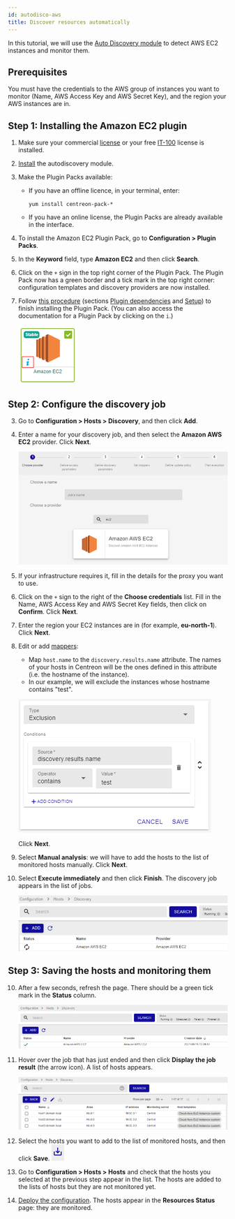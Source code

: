 ```yaml
---
id: autodisco-aws
title: Discover resources automatically
---
```


In this tutorial, we will use the [Auto Discovery module](../monitoring/discovery/hosts-discovery.html) to detect AWS EC2 instances and monitor them.

## Prerequisites

You must have the credentials to the AWS group of instances you want to monitor (Name, AWS Access Key and AWS Secret Key), and the region your AWS instances are in.

## Step 1: Installing the Amazon EC2 plugin

1. Make sure your commercial [license](../administration/licenses.html) or your free [IT-100](IT100.html) license is installed.

2. [Install](../monitoring/discovery/installation.html) the autodiscovery module.

3. Make the Plugin Packs available:

    - If you have an offline licence, in your terminal, enter:
     
        ```shell
        yum install centreon-pack-*
        ```

    - If you have an online license, the Plugin Packs are already available in the interface.

4. To install the Amazon EC2 Plugin Pack, go to **Configuration > Plugin Packs**.

5. In the **Keyword** field, type **Amazon EC2** and then click **Search**.

6. Click on the `+` sign in the top right corner of the Plugin Pack. The Plugin Pack now has a green border and a tick mark in the top right corner: configuration templates and discovery providers are now installed.

7. Follow [this procedure](../integrations/plugin-packs/procedures/cloud-aws-ec2.html) (sections [Plugin dependencies](../integrations/plugin-packs/procedures/cloud-aws-ec2.html#plugin-dependencies) and [Setup](../integrations/plugin-packs/procedures/cloud-aws-ec2.html#setup)) to finish installing the Plugin Pack. (You can also access the documentation for a Plugin Pack by clicking on the `i`.)

    ![image](../assets/getting-started/aws-doc.png)

## Step 2: Configure the discovery job

3. Go to **Configuration > Hosts > Discovery**, and then click **Add**.

4. Enter a name for your discovery job, and then select the **Amazon AWS EC2** provider. Click **Next**.

    ![image](../assets/getting-started/aws-provider.png)

4. If your infrastructure requires it, fill in the details for the proxy you want to use.

5. Click on the `+` sign to the right of the **Choose credentials** list. Fill in the Name, AWS Access Key and AWS Secret Key fields, then click on **Confirm**. Click **Next**.

6. Enter the region your EC2 instances are in (for example, **eu-north-1**). Click **Next**.

7. Edit or add [mappers](../monitoring/discovery/hosts-discovery.html#how-to-use-mappers):
    - Map `host.name` to the `discovery.results.name` attribute. The names of your hosts in Centreon will be the ones defined in this attribute (i.e. the hostname of the instance).
    - In our example, we will exclude the instances whose hostname contains "test".

    ![image](../assets/getting-started/aws-mapper.png)

    Click **Next**.

8. Select **Manual analysis**: we will have to add the hosts to the list of monitored hosts manually. Click **Next**.

9. Select **Execute immediately** and then click **Finish**. The discovery job appears in the list of jobs.
    
    ![image](../assets/getting-started/aws-listofjobs.png)

## Step 3: Saving the hosts and monitoring them

10. After a few seconds, refresh the page. There should be a green tick mark in the **Status** column.

    ![image](../assets/getting-started/aws-success.png)

11. Hover over the job that has just ended and then click **Display the job result** (the arrow icon). A list of hosts appears.

    ![image](../assets/getting-started/aws-results.png)

12. Select the hosts you want to add to the list of monitored hosts, and then click **Save**. ![image](../assets/getting-started/aws-save.png)

13. Go to **Configuration > Hosts > Hosts** and check that the hosts you selected at the previous step appear in the list. The hosts are added to the lists of hosts but they are not monitored yet.

14. [Deploy the configuration](../monitoring/monitoring-servers/deploying-a-configuration.html). The hosts appear in the **Resources Status** page: they are monitored.

